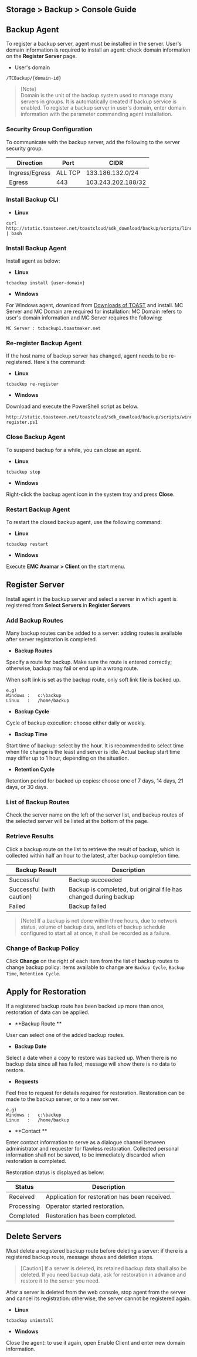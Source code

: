 ## Storage > Backup > Console Guide

## Backup Agent
To register a backup server, agent must be installed in the server. User's domain information is required to install an agent: check domain information on the **Register Server** page.

* User's domain
```
/TCBackup/{domain-id}
```

> [Note]  
> Domain is the unit of the backup system used to manage many servers in groups.
> It is automatically created if backup service is enabled.
> To register a backup server in user's domain, enter domain information with the parameter commanding agent installation.
>

### Security Group Configuration

To communicate with the backup server, add the following to the server security group.

| Direction       | Port | CIDR               |
| ---------------- | ------- | ------------------ |
| Ingress/Egress | ALL TCP | 133.186.132.0/24   |
| Egress           | 443     | 103.243.202.188/32 |



### Install Backup CLI

* **Linux**

```
curl http://static.toastoven.net/toastcloud/sdk_download/backup/scripts/linux/bootstrap.sh | bash
```



### Install Backup Agent

Install agent as below:

* **Linux**

```
tcbackup install {user-domain}
```

* **Windows**

For Windows agent, download from [Downloads of TOAST](http://docs.toast.com/en/Download) and install. MC Server and MC Domain are required for installation: MC Domain refers to user's domain information and MC Server requires the following:  

```
MC Server : tcbackup1.toastmaker.net
```

### Re-register Backup Agent
If the host name of backup server has changed, agent needs to be re-registered. Here's the command:

* **Linux**

```
tcbackup re-register
```

* **Windows**

Download and execute the PowerShell script as below.

```
http://static.toastoven.net/toastcloud/sdk_download/backup/scripts/windows/re-register.ps1
```


### Close Backup Agent
To suspend backup for a while, you can close an agent.

* **Linux**

```
tcbackup stop
```

* **Windows**

Right-click the backup agent icon in the system tray and press **Close**.

### Restart Backup Agent
To restart the closed backup agent, use the following command:

* **Linux**

```
tcbackup restart
```

* **Windows**

Execute **EMC Avamar > Client** on the start menu.


## Register Server
Install agent in the backup server and select a server in which agent is registered from **Select Servers** in **Register Servers**.

### Add Backup Routes
Many backup routes can be added to a server: adding routes is available after server registration is completed.

* **Backup Routes**

Specify a route for backup. Make sure the route is entered correctly; otherwise, backup may fail or end up in a wrong route.

When soft link is set as the backup route, only soft link file is backed up.

```
e.g)
Windows :   c:\backup
Linux   :   /home/backup
```

* **Backup Cycle**

Cycle of backup execution: choose either daily or weekly.

* **Backup Time**

Start time of backup: select by the hour. It is recommended to select time when file change is the least and server is idle. Actual backup start time may differ up to 1 hour, depending on the situation.

* **Retention Cycle**

Retention period for backed up copies: choose one of 7 days, 14 days, 21 days, or 30 days.


### List of Backup Routes
Check the server name on the left of the server list, and backup routes of the selected server will be listed at the bottom of the page.   

### Retrieve Results
Click a backup route on the list to retrieve the result of backup, which is collected within half an hour to the latest, after backup completion time.  

| Backup Result             | Description                                                  |
| ------------------------- | ------------------------------------------------------------ |
| Successful                | Backup succeeded                                             |
| Successful (with caution) | Backup is completed, but original file has changed during backup |
| Failed                    | Backup failed                                                |

> [Note]
> If a backup is not done within three hours, due to network status, volume of backup data, and lots of backup schedule configured to start all at once, it shall be recorded as a failure.
>

### Change of Backup Policy

Click **Change** on the right of each item from the list of backup routes to change backup policy: items available to change are `Backup Cycle`, `Backup Time`, `Retention Cycle`.

## Apply for Restoration
If a registered backup route has been backed up more than once, restoration of data can be applied.

* **Backup Route **

User can select one of the added backup routes.   

* **Backup Date**

Select a date when a copy to restore was backed up. When there is no backup data since all has failed, message will show there is no data to restore.

* **Requests**

Feel free to request for details required for restoration. Restoration can be made to the backup server, or to a new server.  

```
e.g)
Windows :   c:\backup
Linux   :   /home/backup
```

* **Contact **

Enter contact information to serve as a dialogue channel between administrator and requester for flawless restoration. Collected personal information shall not be saved, to be immediately discarded when restoration is completed.

Restoration status is displayed as below:

| Status     | Description                                    |
| ---------- | ---------------------------------------------- |
| Received   | Application for restoration has been received. |
| Processing | Operator started restoration.                  |
| Completed  | Restoration has been completed.                |


## Delete Servers

Must delete a registered backup route before deleting a server: if there is a registered backup route, message shows and deletion stops.  

> [Caution]
> If a server is deleted, its retained backup data shall also be deleted. If you need backup data, ask for restoration in advance and restore it to the server you need.  

After a server is deleted from the web console, stop agent from the server and cancel its registration: otherwise, the server cannot be registered again.  

* **Linux**

```
tcbackup uninstall
```

* **Windows**

Close the agent: to use it again, open Enable Client and enter new domain information.
